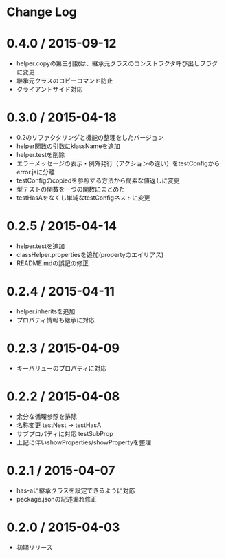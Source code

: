 # Change Log

0.4.0 / 2015-09-12
===================

* helper.copyの第三引数は、継承元クラスのコンストラクタ呼び出しフラグに変更
* 継承元クラスのコピーコマンド防止
* クライアントサイド対応


0.3.0 / 2015-04-18
===================

* 0.2のリファクタリングと機能の整理をしたバージョン
* helper関数の引数にklassNameを追加
* helper.testを削除
* エラーメッセージの表示・例外発行（アクションの違い）をtestConfigからerror.jsに分離
* testConfigのcopiedを参照する方法から簡素な値返しに変更
* 型テストの関数を一つの関数にまとめた
* testHasAをなくし単純なtestConfigネストに変更


0.2.5 / 2015-04-14
===================

* helper.testを追加
* classHelper.propertiesを追加(propertyのエイリアス)
* README.mdの誤記の修正


0.2.4 / 2015-04-11
===================

* helper.inheritsを追加
* プロパティ情報も継承に対応


0.2.3 / 2015-04-09
===================

* キーバリューのプロパティに対応


0.2.2 / 2015-04-08
===================

* 余分な循環参照を排除
* 名称変更 testNest -> testHasA
* サブプロパティに対応 testSubProp
* 上記に伴いshowProperties/showPropertyを整理


0.2.1 / 2015-04-07
===================

* has-aに継承クラスを設定できるように対応
* package.jsonの記述漏れ修正


0.2.0 / 2015-04-03
===================

* 初期リリース